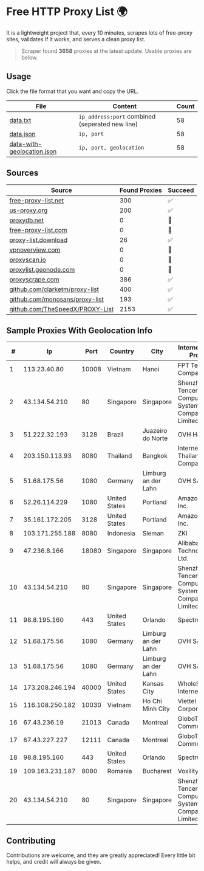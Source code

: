 
# Free HTTP Proxy List 🌍

It is a lightweight project that, every 10 minutes, scrapes lots of free-proxy sites, validates if it works, and serves a clean proxy list.


> Scraper found **3658** proxies at the latest update. Usable proxies are below.

## Usage

Click the file format that you want and copy the URL.


|File|Content|Count|
|----|-------|-----|
|[data.txt](https://raw.githubusercontent.com/themiralay/Proxy-List-World/master/data.txt)|`ip_address:port` combined (seperated new line)|58|
|[data.json](https://raw.githubusercontent.com/themiralay/Proxy-List-World/master/data.json)|`ip, port`|58|
|[data-with-geolocation.json](https://raw.githubusercontent.com/themiralay/Proxy-List-World/master/data-with-geolocation.json)|`ip, port, geolocation`|58|

## Sources

|Source|Found Proxies|Succeed|
|------|-------------|-------|
|[free-proxy-list.net](https://free-proxy-list.net)|300|✅|
|[us-proxy.org](https://www.us-proxy.org)|200|✅|
|[proxydb.net](http://proxydb.net)|0|🚫|
|[free-proxy-list.com](https://free-proxy-list.com/?page=&port=&type%5B%5D=http&type%5B%5D=https&up_time=0&search=Search)|0|🚫|
|[proxy-list.download](https://www.proxy-list.download/HTTP)|26|✅|
|[vpnoverview.com](https://vpnoverview.com/privacy/anonymous-browsing/free-proxy-servers)|0|🚫|
|[proxyscan.io](https://www.proxyscan.io)|0|🚫|
|[proxylist.geonode.com](https://proxylist.geonode.com/api/proxy-list?limit=300&page=1&sort_by=lastChecked&sort_type=desc&protocols=http,https)|0|🚫|
|[proxyscrape.com](https://api.proxyscrape.com/v2/?request=displayproxies&protocol=http&timeout=10000&country=all&ssl=all&anonymity=all)|386|✅|
|[github.com/clarketm/proxy-list](https://raw.githubusercontent.com/clarketm/proxy-list/master/proxy-list-raw.txt)|400|✅|
|[github.com/monosans/proxy-list](https://raw.githubusercontent.com/monosans/proxy-list/main/proxies/http.txt)|193|✅|
|[github.com/TheSpeedX/PROXY-List](https://raw.githubusercontent.com/TheSpeedX/PROXY-List/master/http.txt)|2153|✅|


## Sample Proxies With Geolocation Info

|#|Ip|Port|Country|City|Internet Service Provider|
|-|--|----|-------|----|-------------------------|
|1|113.23.40.80|10008|Vietnam|Hanoi|FPT Telecom Company|
|2|43.134.54.210|80|Singapore|Singapore|Shenzhen Tencent Computer Systems Company Limited|
|3|51.222.32.193|3128|Brazil|Juazeiro do Norte|OVH Hosting|
|4|203.150.113.93|8080|Thailand|Bangkok|Internet Thailand Company Ltd.|
|5|51.68.175.56|1080|Germany|Limburg an der Lahn|OVH SAS|
|6|52.26.114.229|1080|United States|Portland|Amazon.com, Inc.|
|7|35.161.172.205|3128|United States|Portland|Amazon.com, Inc.|
|8|103.171.255.188|8080|Indonesia|Sleman|ZKI|
|9|47.236.8.166|18080|Singapore|Singapore|Alibaba (US) Technology Co., Ltd.|
|10|43.134.54.210|80|Singapore|Singapore|Shenzhen Tencent Computer Systems Company Limited|
|11|98.8.195.160|443|United States|Orlando|Spectrum|
|12|51.68.175.56|1080|Germany|Limburg an der Lahn|OVH SAS|
|13|51.68.175.56|1080|Germany|Limburg an der Lahn|OVH SAS|
|14|173.208.246.194|40000|United States|Kansas City|WholeSale Internet|
|15|116.108.250.182|10030|Vietnam|Ho Chi Minh City|Viettel Corporation|
|16|67.43.236.19|21013|Canada|Montreal|GloboTech Communications|
|17|67.43.227.227|12111|Canada|Montreal|GloboTech Communications|
|18|98.8.195.160|443|United States|Orlando|Spectrum|
|19|109.163.231.187|8080|Romania|Bucharest|Voxility SRL|
|20|43.134.54.210|80|Singapore|Singapore|Shenzhen Tencent Computer Systems Company Limited|



## Contributing

Contributions are welcome, and they are greatly appreciated! Every
little bit helps, and credit will always be given.


